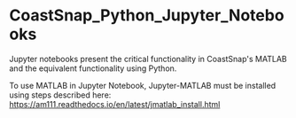# CoastSnap_Python_Jupyter_Notebooks
Jupyter notebooks present the critical functionality in CoastSnap's MATLAB and the equivalent functionality using Python.

To use MATLAB in Jupyter Notebook, Jupyter-MATLAB must be installed using steps described here: https://am111.readthedocs.io/en/latest/jmatlab_install.html

